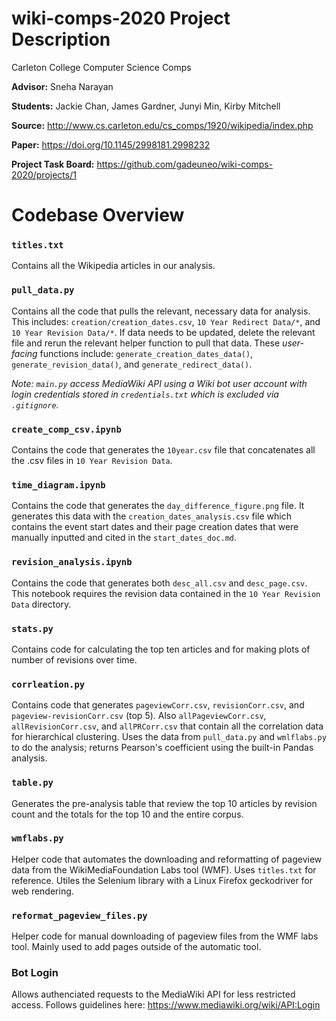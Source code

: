 # wiki-comps-2020 Project Description
Carleton College Computer Science Comps

__Advisor:__ Sneha Narayan

__Students:__ Jackie Chan, James Gardner, Junyi Min, Kirby Mitchell

__Source:__ http://www.cs.carleton.edu/cs_comps/1920/wikipedia/index.php

__Paper:__ https://doi.org/10.1145/2998181.2998232

__Project Task Board:__ https://github.com/gadeuneo/wiki-comps-2020/projects/1

# Codebase Overview

### `titles.txt`
Contains all the Wikipedia articles in our analysis.

### `pull_data.py`
Contains all the code that pulls the relevant, necessary data for analysis. This includes: `creation/creation_dates.csv`, `10 Year Redirect Data/*`, and `10 Year Revision Data/*`. If data needs to be updated, delete the relevant file and rerun the relevant helper function to pull that data. These *user-facing* functions include: `generate_creation_dates_data()`, `generate_revision_data()`, and `generate_redirect_data()`.

*Note: `main.py` access MediaWiki API using a Wiki bot user account with login credentials stored in `credentials.txt` which is excluded via `.gitignore`.*

### `create_comp_csv.ipynb`
Contains the code that generates the `10year.csv` file that concatenates all the .csv files in `10 Year Revision Data`.

### `time_diagram.ipynb`
Contains the code that generates the `day_difference_figure.png` file. It generates this data with the `creation_dates_analysis.csv` file which contains the event start dates and their page creation dates that were manually inputted and cited in the `start_dates_doc.md`.

### `revision_analysis.ipynb`
Contains the code that generates both `desc_all.csv` and `desc_page.csv`. This notebook requires the revision data contained in the `10 Year Revision Data` directory.

### `stats.py`
Contains code for calculating the top ten articles and for making plots of number of revisions over time.

### `corrleation.py`
Contains code that generates `pageviewCorr.csv`, `revisionCorr.csv`, and `pageview-revisionCorr.csv` (top 5). Also `allPageviewCorr.csv`, `allRevisionCorr.csv`, and `allPRCorr.csv` that contain all the correlation data for hierarchical clustering. Uses the data from `pull_data.py` and `wmlflabs.py` to do the analysis; returns Pearson's coefficient using the built-in Pandas analysis.

### `table.py`
Generates the pre-analysis table that review the top 10 articles by revision count and the totals for the top 10 and the entire corpus.

### `wmflabs.py`
Helper code that automates the downloading and reformatting of pageview data from the WikiMediaFoundation Labs tool (WMF). Uses `titles.txt` for reference. Utiles the Selenium library with a Linux Firefox geckodriver for web rendering.

### `reformat_pageview_files.py`
Helper code for manual downloading of pageview files from the WMF labs tool. Mainly used to add pages outside of the automatic tool.

### Bot Login
Allows authenciated requests to the MediaWiki API for less restricted access. Follows guidelines here: https://www.mediawiki.org/wiki/API:Login
